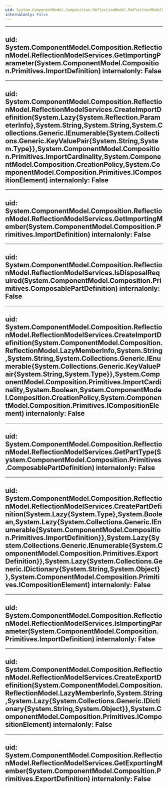 ```yaml
---
uid: System.ComponentModel.Composition.ReflectionModel.ReflectionModelServices
internalonly: False
---
```


---
uid: System.ComponentModel.Composition.ReflectionModel.ReflectionModelServices.GetImportingParameter(System.ComponentModel.Composition.Primitives.ImportDefinition)
internalonly: False
---

---
uid: System.ComponentModel.Composition.ReflectionModel.ReflectionModelServices.CreateImportDefinition(System.Lazy{System.Reflection.ParameterInfo},System.String,System.String,System.Collections.Generic.IEnumerable{System.Collections.Generic.KeyValuePair{System.String,System.Type}},System.ComponentModel.Composition.Primitives.ImportCardinality,System.ComponentModel.Composition.CreationPolicy,System.ComponentModel.Composition.Primitives.ICompositionElement)
internalonly: False
---

---
uid: System.ComponentModel.Composition.ReflectionModel.ReflectionModelServices.GetImportingMember(System.ComponentModel.Composition.Primitives.ImportDefinition)
internalonly: False
---

---
uid: System.ComponentModel.Composition.ReflectionModel.ReflectionModelServices.IsDisposalRequired(System.ComponentModel.Composition.Primitives.ComposablePartDefinition)
internalonly: False
---

---
uid: System.ComponentModel.Composition.ReflectionModel.ReflectionModelServices.CreateImportDefinition(System.ComponentModel.Composition.ReflectionModel.LazyMemberInfo,System.String,System.String,System.Collections.Generic.IEnumerable{System.Collections.Generic.KeyValuePair{System.String,System.Type}},System.ComponentModel.Composition.Primitives.ImportCardinality,System.Boolean,System.ComponentModel.Composition.CreationPolicy,System.ComponentModel.Composition.Primitives.ICompositionElement)
internalonly: False
---

---
uid: System.ComponentModel.Composition.ReflectionModel.ReflectionModelServices.GetPartType(System.ComponentModel.Composition.Primitives.ComposablePartDefinition)
internalonly: False
---

---
uid: System.ComponentModel.Composition.ReflectionModel.ReflectionModelServices.CreatePartDefinition(System.Lazy{System.Type},System.Boolean,System.Lazy{System.Collections.Generic.IEnumerable{System.ComponentModel.Composition.Primitives.ImportDefinition}},System.Lazy{System.Collections.Generic.IEnumerable{System.ComponentModel.Composition.Primitives.ExportDefinition}},System.Lazy{System.Collections.Generic.IDictionary{System.String,System.Object}},System.ComponentModel.Composition.Primitives.ICompositionElement)
internalonly: False
---

---
uid: System.ComponentModel.Composition.ReflectionModel.ReflectionModelServices.IsImportingParameter(System.ComponentModel.Composition.Primitives.ImportDefinition)
internalonly: False
---

---
uid: System.ComponentModel.Composition.ReflectionModel.ReflectionModelServices.CreateExportDefinition(System.ComponentModel.Composition.ReflectionModel.LazyMemberInfo,System.String,System.Lazy{System.Collections.Generic.IDictionary{System.String,System.Object}},System.ComponentModel.Composition.Primitives.ICompositionElement)
internalonly: False
---

---
uid: System.ComponentModel.Composition.ReflectionModel.ReflectionModelServices.GetExportingMember(System.ComponentModel.Composition.Primitives.ExportDefinition)
internalonly: False
---
